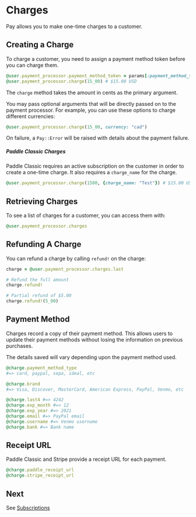 # Charges

Pay allows you to make one-time charges to a customer.

## Creating a Charge

To charge a customer, you need to assign a payment method token before you can charge them.

```ruby
@user.payment_processor.payment_method_token = params[:payment_method_token]
@user.payment_processor.charge(15_00) # $15.00 USD
```

The `charge` method takes the amount in cents as the primary argument.

You may pass optional arguments that will be directly passed on to the payment processor. For example, you can use these options to charge different currencies:

```ruby
@user.payment_processor.charge(15_00, currency: "cad")
```

On failure, a `Pay::Error` will be raised with details about the payment failure.

##### Paddle Classic Charges

Paddle Classic requires an active subscription on the customer in order to create a one-time charge. It also requires a `charge_name` for the charge.

```ruby
@user.payment_processor.charge(1500, {charge_name: "Test"}) # $15.00 USD
```

## Retrieving Charges

To see a list of charges for a customer, you can access them with:

```ruby
@user.payment_processor.charges
```

## Refunding A Charge

You can refund a charge by calling `refund!` on the charge:

```ruby
charge = @user.payment_processor.charges.last

# Refund the full amount
charge.refund!

# Partial refund of $5.00
charge.refund!(5_00)
```

## Payment Method

Charges record a copy of their payment method. This allows users to update their payment methods without losing the information on previous purchases.

The details saved will vary depending upon the payment method used.

```ruby
@charge.payment_method_type
#=> card, paypal, sepa, ideal, etc

@charge.brand
#=> Visa, Discover, MasterCard, American Express, PayPal, Venmo, etc

@charge.last4 #=> 4242
@charge.exp_month #=> 12
@charge.exp_year #=> 2021
@charge.email #=> PayPal email
@charge.username #=> Venmo username
@charge.bank #=> Bank name
```

## Receipt URL

Paddle Classic and Stripe provide a receipt URL for each payment.

```ruby
@charge.paddle_receipt_url
@charge.stripe_receipt_url
```

## Next

See [Subscriptions](6_subscriptions.md)

